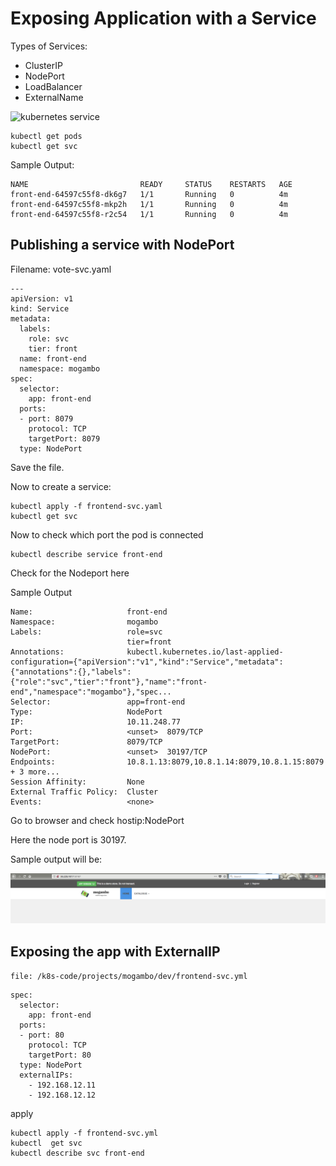 # Exposing Application with  a Service

Types of Services:   

  * ClusterIP
  * NodePort
  * LoadBalancer
  * ExternalName


![kubernetes service](https://github.com/schoolofdevops/ultimate-kubernetes-bootcamp/blob/master/images/k8s_service.jpg?raw=true)


```
kubectl get pods
kubectl get svc
```

Sample Output:
```
NAME                         READY     STATUS    RESTARTS   AGE
front-end-64597c55f8-dk6g7   1/1       Running   0          4m
front-end-64597c55f8-mkp2h   1/1       Running   0          4m
front-end-64597c55f8-r2c54   1/1       Running   0          4m
```

## Publishing a service with NodePort

Filename: vote-svc.yaml

```
---
apiVersion: v1
kind: Service
metadata:
  labels:
    role: svc
    tier: front
  name: front-end
  namespace: mogambo
spec:
  selector:
    app: front-end
  ports:
  - port: 8079
    protocol: TCP
    targetPort: 8079
  type: NodePort
```

Save the file.

Now to create a service:

```
kubectl apply -f frontend-svc.yaml
kubectl get svc
```

Now to check which port the pod is connected
```
kubectl describe service front-end
```
Check for the Nodeport here

Sample Output
```
Name:                     front-end
Namespace:                mogambo
Labels:                   role=svc
                          tier=front
Annotations:              kubectl.kubernetes.io/last-applied-configuration={"apiVersion":"v1","kind":"Service","metadata":{"annotations":{},"labels":{"role":"svc","tier":"front"},"name":"front-end","namespace":"mogambo"},"spec...
Selector:                 app=front-end
Type:                     NodePort
IP:                       10.11.248.77
Port:                     <unset>  8079/TCP
TargetPort:               8079/TCP
NodePort:                 <unset>  30197/TCP
Endpoints:                10.8.1.13:8079,10.8.1.14:8079,10.8.1.15:8079 + 3 more...
Session Affinity:         None
External Traffic Policy:  Cluster
Events:                   <none>
```

Go to browser and check hostip:NodePort

Here the node port is 30197.

Sample output will be:

![Vote](images/vote.png)

## Exposing the app with ExternalIP

`file: /k8s-code/projects/mogambo/dev/frontend-svc.yml`

```
spec:
  selector:
    app: front-end
  ports:
  - port: 80
    protocol: TCP
    targetPort: 80
  type: NodePort
  externalIPs:
    - 192.168.12.11
    - 192.168.12.12
```

apply
```
kubectl apply -f frontend-svc.yml
kubectl  get svc
kubectl describe svc front-end
```
